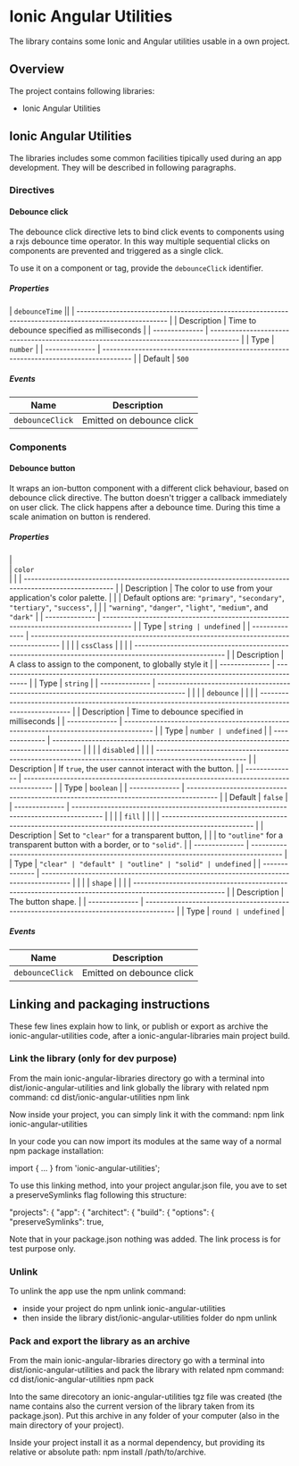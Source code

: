 # Ionic Angular Utilities

The library contains some Ionic and Angular utilities usable in a own project.

## Overview
The project contains following libraries:
- Ionic Angular Utilities

## Ionic Angular Utilities
The libraries includes some common facilities tipically used during an app development. They will be described in following paragraphs.

### Directives
#### Debounce click
The debounce click directive lets to bind click events to components using a rxjs debounce time operator. In this way multiple sequential clicks on components are prevented and triggered as a single click.

To use it on a component or tag, provide the `debounceClick` identifier.

##### Properties

| `debounceTime`                                                                                         ||
| ------------------------------------------------------------------------------------------------------- |
| Description    | Time to debounce specified as milliseconds                                             |
| -------------- | -------------------------------------------------------------------------------------- |
| Type           | `number`                                                                               |
| -------------- | -------------------------------------------------------------------------------------- |
| Default        | `500`

##### Events

| Name            | Description                                                                           |
| --------------- | ------------------------------------------------------------------------------------- |
| `debounceClick` | Emitted on debounce click                                                             |

### Components
#### Debounce button
It wraps an ion-button component with a different click behaviour, based on debounce click directive. The button doesn't trigger a callback immediately on user click. The click happens after a debounce time. During this time
a scale animation on button is rendered.

##### Properties

|                                                                                                         \
| `color`                                                                                                 \
|                                                                                                         |
| ------------------------------------------------------------------------------------------------------- |
| Description    | The color to use from your application's color palette.                                |
|                | Default options are: `"primary"`, `"secondary"`, `"tertiary"`, `"success"`,            |
|                | `"warning"`, `"danger"`, `"light"`, `"medium"`, and `"dark"`                           |
| -------------- | -------------------------------------------------------------------------------------- |
| Type           | `string | undefined`                                                                   |
| -------------- | -------------------------------------------------------------------------------------- |
|                                                                                                         |
| `cssClass`                                                                                              |
|                                                                                                         |
| ------------------------------------------------------------------------------------------------------- |
| Description    | A class to assign to the component, to globally style it                               |
| -------------- | -------------------------------------------------------------------------------------- |
| Type           | `string`                                                                               |
| -------------- | -------------------------------------------------------------------------------------- |
|                                                                                                         |
| `debounce`                                                                                              |
|                                                                                                         |
| ------------------------------------------------------------------------------------------------------- |
| Description    | Time to debounce specified in milliseconds                                             |
| -------------- | -------------------------------------------------------------------------------------- |
| Type           | `number | undefined`                                                                   |
| -------------- | -------------------------------------------------------------------------------------- |
|                                                                                                         |
| `disabled`                                                                                              |
|                                                                                                         |
| ------------------------------------------------------------------------------------------------------- |
| Description    | If `true`, the user cannot interact with the button.                                   |
| -------------- | -------------------------------------------------------------------------------------- |
| Type           | `boolean`                                                                              |
| -------------- | -------------------------------------------------------------------------------------- |
| Default        | `false`                                                                                |
| -------------- | -------------------------------------------------------------------------------------- |
|                                                                                                         |
| `fill`                                                                                                  |
|                                                                                                         |
| ------------------------------------------------------------------------------------------------------- |
| Description    | Set to `"clear"` for a transparent button,                                             |
|                | to `"outline"` for a transparent button with a border, or to `"solid"`.                |
| -------------- | -------------------------------------------------------------------------------------- |
| Type           | `"clear" | "default" | "outline" | "solid" | undefined`                                |
| -------------- | -------------------------------------------------------------------------------------- |
|                                                                                                         |
| `shape`                                                                                                 |
|                                                                                                         |
| ------------------------------------------------------------------------------------------------------- |
| Description    | The button shape.                                                                      |
| -------------- | -------------------------------------------------------------------------------------- |
| Type           | `round | undefined`                                                                    |

##### Events

| Name            | Description                                                                           |
| --------------- | ------------------------------------------------------------------------------------- |
| `debounceClick` | Emitted on debounce click                                                             |


## Linking and packaging instructions
These few lines explain how to link, or publish or export as archive the ionic-angular-utilities code,
after a ionic-angular-libraries main project build.

### Link the library (only for dev purpose)
From the main ionic-angular-libraries directory go with a terminal into dist/ionic-angular-utilities and link globally the library with related npm command:
    cd dist/ionic-angular-utilities
    npm link

Now inside your project, you can simply link it with the command:
    npm link ionic-angular-utilities

In your code you can now import its modules at the same way of a normal npm package installation:

import { ... } from 'ionic-angular-utilities';


To use this linking method, into your project angular.json file, you ave to set a preserveSymlinks flag following this
structure:

  "projects": {
    "app": {
      "architect": {
        "build": {
          "options": {
            "preserveSymlinks": true,


Note that in your package.json nothing was added. The link process is for test purpose only.

### Unlink
To unlink the app use the npm unlink command:
* inside your project do
    npm unlink ionic-angular-utilities
* then inside the library dist/ionic-angular-utilities folder do
    npm unlink

### Pack and export the library as an archive
From the main ionic-angular-libraries directory go with a terminal into dist/ionic-angular-utilities and pack the library with related npm command:
    cd dist/ionic-angular-utilities
    npm pack

Into the same direcotory an ionic-angular-utilities tgz file was created (the name contains also the current version of the library taken from its package.json). Put this archive in any folder of your computer (also in the main directory of your project).

Inside your project install it as a normal dependency, but providing its relative or absolute path:
npm install /path/to/archive.
